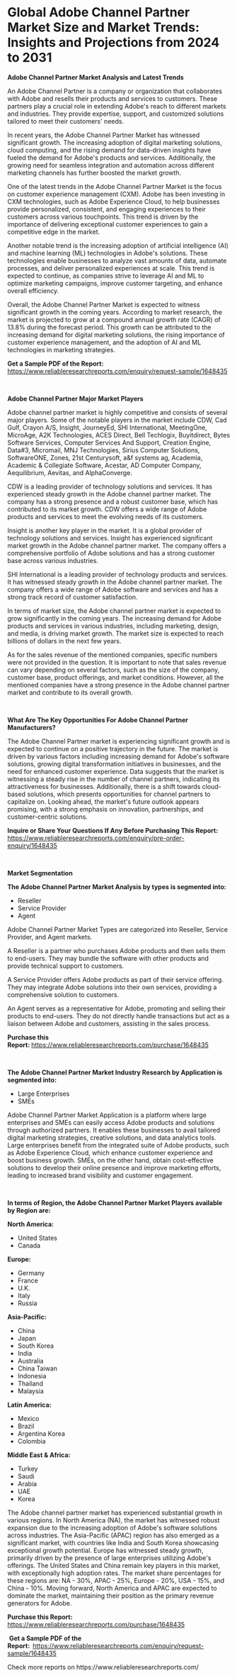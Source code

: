 <p><h1>Global Adobe Channel Partner Market Size and Market Trends: Insights and Projections from 2024 to 2031</h1></p><p><strong>Adobe Channel Partner Market Analysis and Latest Trends</strong></p>
<p><p>An Adobe Channel Partner is a company or organization that collaborates with Adobe and resells their products and services to customers. These partners play a crucial role in extending Adobe's reach to different markets and industries. They provide expertise, support, and customized solutions tailored to meet their customers' needs.</p><p>In recent years, the Adobe Channel Partner Market has witnessed significant growth. The increasing adoption of digital marketing solutions, cloud computing, and the rising demand for data-driven insights have fueled the demand for Adobe's products and services. Additionally, the growing need for seamless integration and automation across different marketing channels has further boosted the market growth.</p><p>One of the latest trends in the Adobe Channel Partner Market is the focus on customer experience management (CXM). Adobe has been investing in CXM technologies, such as Adobe Experience Cloud, to help businesses provide personalized, consistent, and engaging experiences to their customers across various touchpoints. This trend is driven by the importance of delivering exceptional customer experiences to gain a competitive edge in the market.</p><p>Another notable trend is the increasing adoption of artificial intelligence (AI) and machine learning (ML) technologies in Adobe's solutions. These technologies enable businesses to analyze vast amounts of data, automate processes, and deliver personalized experiences at scale. This trend is expected to continue, as companies strive to leverage AI and ML to optimize marketing campaigns, improve customer targeting, and enhance overall efficiency.</p><p>Overall, the Adobe Channel Partner Market is expected to witness significant growth in the coming years. According to market research, the market is projected to grow at a compound annual growth rate (CAGR) of 13.8% during the forecast period. This growth can be attributed to the increasing demand for digital marketing solutions, the rising importance of customer experience management, and the adoption of AI and ML technologies in marketing strategies.</p></p>
<p><strong>Get a Sample PDF of the Report:&nbsp;</strong> <a href="https://www.reliableresearchreports.com/enquiry/request-sample/1648435">https://www.reliableresearchreports.com/enquiry/request-sample/1648435</a></p>
<p>&nbsp;</p>
<p><strong>Adobe Channel Partner Major Market Players</strong></p>
<p><p>Adobe channel partner market is highly competitive and consists of several major players. Some of the notable players in the market include CDW, Cad Gulf, Crayon A/S, Insight, JourneyEd, SHI International, MeetingOne, MicroAge, A2K Technologies, ACES Direct, Bell Techlogix, Buyitdirect, Bytes Software Services, Computer Services And Support, Creation Engine, Data#3, Micromail, MNJ Technologies, Sirius Computer Solutions, SoftwareONE, Zones, 21st Centurysoft, a&f systems ag, Academia, Academic & Collegiate Software, Acestar, AD Computer Company, Aequilibrium, Aevitas, and AlphaConverge.</p><p>CDW is a leading provider of technology solutions and services. It has experienced steady growth in the Adobe channel partner market. The company has a strong presence and a robust customer base, which has contributed to its market growth. CDW offers a wide range of Adobe products and services to meet the evolving needs of its customers.</p><p>Insight is another key player in the market. It is a global provider of technology solutions and services. Insight has experienced significant market growth in the Adobe channel partner market. The company offers a comprehensive portfolio of Adobe solutions and has a strong customer base across various industries.</p><p>SHI International is a leading provider of technology products and services. It has witnessed steady growth in the Adobe channel partner market. The company offers a wide range of Adobe software and services and has a strong track record of customer satisfaction.</p><p>In terms of market size, the Adobe channel partner market is expected to grow significantly in the coming years. The increasing demand for Adobe products and services in various industries, including marketing, design, and media, is driving market growth. The market size is expected to reach billions of dollars in the next few years.</p><p>As for the sales revenue of the mentioned companies, specific numbers were not provided in the question. It is important to note that sales revenue can vary depending on several factors, such as the size of the company, customer base, product offerings, and market conditions. However, all the mentioned companies have a strong presence in the Adobe channel partner market and contribute to its overall growth.</p></p>
<p>&nbsp;</p>
<p><strong>What Are The Key Opportunities For Adobe Channel Partner Manufacturers?</strong></p>
<p><p>The Adobe Channel Partner market is experiencing significant growth and is expected to continue on a positive trajectory in the future. The market is driven by various factors including increasing demand for Adobe's software solutions, growing digital transformation initiatives in businesses, and the need for enhanced customer experience. Data suggests that the market is witnessing a steady rise in the number of channel partners, indicating its attractiveness for businesses. Additionally, there is a shift towards cloud-based solutions, which presents opportunities for channel partners to capitalize on. Looking ahead, the market's future outlook appears promising, with a strong emphasis on innovation, partnerships, and customer-centric solutions.</p></p>
<p><strong>Inquire or Share Your Questions If Any Before Purchasing This Report:</strong> <a href="https://www.reliableresearchreports.com/enquiry/pre-order-enquiry/1648435">https://www.reliableresearchreports.com/enquiry/pre-order-enquiry/1648435</a></p>
<p>&nbsp;</p>
<p><strong>Market Segmentation</strong></p>
<p><strong>The Adobe Channel Partner Market Analysis by types is segmented into:</strong></p>
<p><ul><li>Reseller</li><li>Service Provider</li><li>Agent</li></ul></p>
<p><p>Adobe Channel Partner Market Types are categorized into Reseller, Service Provider, and Agent markets. </p><p>A Reseller is a partner who purchases Adobe products and then sells them to end-users. They may bundle the software with other products and provide technical support to customers. </p><p>A Service Provider offers Adobe products as part of their service offering. They may integrate Adobe solutions into their own services, providing a comprehensive solution to customers. </p><p>An Agent serves as a representative for Adobe, promoting and selling their products to end-users. They do not directly handle transactions but act as a liaison between Adobe and customers, assisting in the sales process.</p></p>
<p><strong>Purchase this Report:&nbsp;</strong><a href="https://www.reliableresearchreports.com/purchase/1648435">https://www.reliableresearchreports.com/purchase/1648435</a></p>
<p>&nbsp;</p>
<p><strong>The Adobe Channel Partner Market Industry Research by Application is segmented into:</strong></p>
<p><ul><li>Large Enterprises</li><li>SMEs</li></ul></p>
<p><p>Adobe Channel Partner Market Application is a platform where large enterprises and SMEs can easily access Adobe products and solutions through authorized partners. It enables these businesses to avail tailored digital marketing strategies, creative solutions, and data analytics tools. Large enterprises benefit from the integrated suite of Adobe products, such as Adobe Experience Cloud, which enhance customer experience and boost business growth. SMEs, on the other hand, obtain cost-effective solutions to develop their online presence and improve marketing efforts, leading to increased brand visibility and customer engagement.</p></p>
<p>&nbsp;</p>
<p><strong>In terms of Region, the Adobe Channel Partner Market Players available by Region are:</strong></p>
<p>
    <p> <strong> North America: </strong>
        <ul>
            <li>United States</li>
            <li>Canada</li>
        </ul>
        </p> 
    <p> <strong> Europe: </strong>
        <ul>
            <li>Germany</li>
            <li>France</li>
            <li>U.K.</li>
            <li>Italy</li>
            <li>Russia</li>
        </ul>
        </p> 
    <p> <strong> Asia-Pacific: </strong>
        <ul>
            <li>China</li>
            <li>Japan</li>
            <li>South Korea</li>
            <li>India</li>
            <li>Australia</li>
            <li>China Taiwan</li>
            <li>Indonesia</li>
            <li>Thailand</li>
            <li>Malaysia</li>
        </ul>
        </p> 
    <p> <strong> Latin America: </strong>
        <ul>
            <li>Mexico</li>
            <li>Brazil</li>
            <li>Argentina Korea</li>
            <li>Colombia</li>
        </ul>
        </p> 
    <p> <strong> Middle East & Africa: </strong>
        <ul>
            <li>Turkey</li>
            <li>Saudi</li>
            <li>Arabia</li>
            <li>UAE</li>
            <li>Korea</li>
        </ul>
    </p>
    </p>
<p><p>The Adobe channel partner market has experienced substantial growth in various regions. In North America (NA), the market has witnessed robust expansion due to the increasing adoption of Adobe's software solutions across industries. The Asia-Pacific (APAC) region has also emerged as a significant market, with countries like India and South Korea showcasing exceptional growth potential. Europe has witnessed steady growth, primarily driven by the presence of large enterprises utilizing Adobe's offerings. The United States and China remain key players in this market, with exceptionally high adoption rates. The market share percentages for these regions are: NA - 30%, APAC - 25%, Europe - 20%, USA - 15%, and China - 10%. Moving forward, North America and APAC are expected to dominate the market, maintaining their position as the primary revenue generators for Adobe.</p></p>
<p><strong>Purchase this Report: </strong><a href="https://www.reliableresearchreports.com/purchase/1648435">https://www.reliableresearchreports.com/purchase/1648435</a></p>
<p>&nbsp;<strong>Get a Sample PDF of the Report:&nbsp;&nbsp;</strong><a href="https://www.reliableresearchreports.com/enquiry/request-sample/1648435">https://www.reliableresearchreports.com/enquiry/request-sample/1648435</a></p>
<p><strong></strong></p>
<p>Check more reports on https://www.reliableresearchreports.com/</p>
